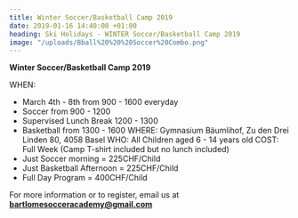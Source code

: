 ```yaml
---
title: Winter Soccer/Basketball Camp 2019
date: 2019-01-16 14:40:00 +01:00
heading: Ski Holidays - WINTER Soccer/Basketball Camp 2019
image: "/uploads/Bball%20%20%20Soccer%20Combo.png"
---
```


**Winter Soccer/Basketball Camp 2019**

WHEN:
- March 4th - 8th from 900 - 1600 everyday
- Soccer from 900 - 1200
- Supervised Lunch Break 1200 - 1300
- Basketball from 1300 - 1600
WHERE: Gymnasium Bäumlihof, Zu den Drei Linden 80, 4058 Basel
WHO: All Children aged 6 - 14 years old
COST: Full Week (Camp T-shirt included but no lunch included)
- Just Soccer morning = 225CHF/Child
- Just Basketball Afternoon = 225CHF/Child
- Full Day Program = 400CHF/Child

For more information or to register, email us at **bartlomesocceracademy@gmail.com**